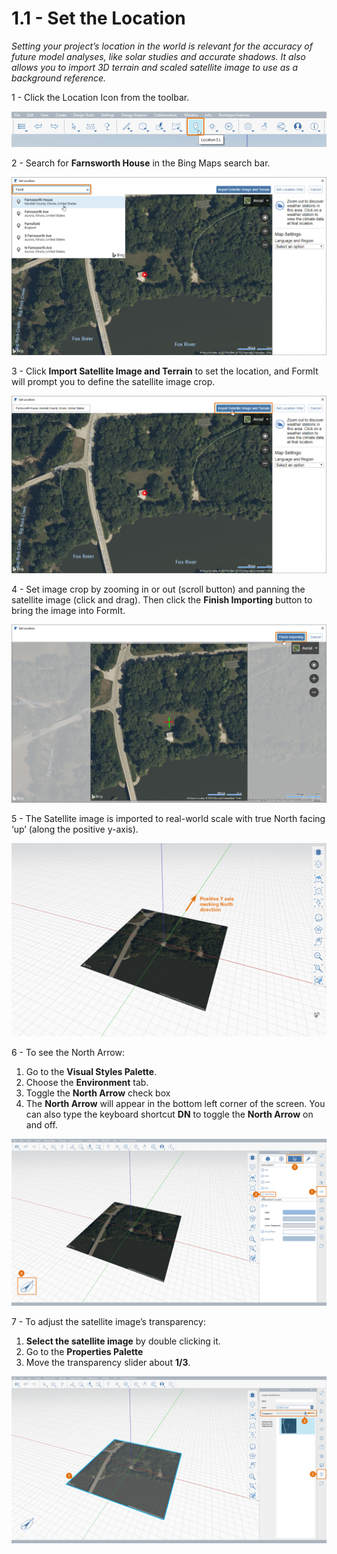 # 1.1 - Set the Location

_Setting your project’s location in the world is relevant for the accuracy of future model analyses, like solar studies and accurate shadows. It also allows you to import 3D terrain and scaled satellite image to use as a background reference._

1 - Click the Location Icon from the toolbar.

![](../../.gitbook/assets/0%20%282%29.png)

2 - Search for **Farnsworth House** in the Bing Maps search bar.

![](../../.gitbook/assets/1%20%2815%29.png)

3 - Click **Import Satellite Image and Terrain** to set the location, and FormIt will prompt you to define the satellite image crop.

![](../../.gitbook/assets/2%20%2810%29.png)

4 - Set image crop by zooming in or out \(scroll button\) and panning the satellite image \(click and drag\). Then click the **Finish Importing** button to bring the image into FormIt.

![](../../.gitbook/assets/3%20%282%29.png)

5 - The Satellite image is imported to real-world scale with true North facing ‘up’ \(along the positive y-axis\).

![](../../.gitbook/assets/4%20%288%29.png)

6 - To see the North Arrow:

1. Go to the **Visual Styles Palette**.
2. Choose the **Environment** tab.
3. Toggle the **North Arrow** check box
4. The **North Arrow** will appear in the bottom left corner of the screen. You can also type the keyboard shortcut **DN** to toggle the **North Arrow** on and off.

![](../../.gitbook/assets/5%20%289%29.png)

7 - To adjust the satellite image’s transparency:

1. **Select the satellite image** by double clicking it.
2. Go to the **Properties Palette**
3. Move the transparency slider about **1/3**.

![](../../.gitbook/assets/6%20%282%29.png)

